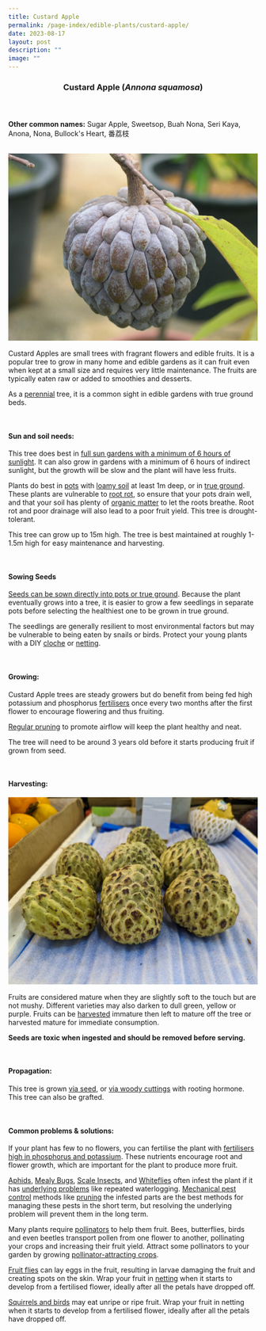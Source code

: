 ```yaml
---
title: Custard Apple
permalink: /page-index/edible-plants/custard-apple/
date: 2023-08-17
layout: post
description: ""
image: ""
---
```

<header>
	<h3>Custard Apple (<em>Annona squamosa</em>)</h3>
</header>
	
<section>
	<p><strong>Other common names:</strong> Sugar Apple, Sweetsop, Buah Nona, Seri Kaya, Anona, Nona, Bullock's Heart, 番荔枝</p>
	<br>
</section>

<section>
	<img title="Custard apple fruit. Photo by Flora and Fauna Web." src="/images/Plants/custardapple%20boo%20chih%20min_%20fruit_ffw.jpg">
	<p>Custard Apples are small trees with fragrant flowers and edible fruits. It is a popular tree to grow in many home and edible gardens as it can fruit even when kept at a small size and requires very little maintenance. The fruits are typically eaten raw or added to smoothies and desserts.</p>
	<p>As a <a href="/learn-more-about-gardening/glossary/#p">perennial</a> tree, it is a common sight in edible gardens with true ground beds.</p>       
	<br>
</section>

<section>
	<h4>Sun and soil needs:</h4>
	<p>This tree does best in <a href="/page-index/horticulture-techniques/gauging-light/">full sun gardens with a minimum of 6 hours of sunlight</a>. It can also grow in gardens with a minimum of 6 hours of indirect sunlight, but the growth will be slow and the plant will have less fruits.</p>
	<p>Plants do best in <a href="/page-index/horticulture-techniques/planting-in-containers/">pots</a> with <a href="/page-index/horticulture-techniques/soil/">loamy soil</a> at least 1m deep, or in <a href="/page-index/horticulture-techniques/true-ground/">true ground</a>. These plants are vulnerable to <a href="/page-index/plant-problems/root-rot">root rot</a>, so ensure that your pots drain well, and that your soil has plenty of <a href="/page-index/horticulture-techniques/soil-amendments">organic matter</a> to let the roots breathe. Root rot and poor drainage will also lead to a poor fruit yield. This tree is drought-tolerant.</p>
	<p>This tree can grow up to 15m high. The tree is best maintained at roughly 1-1.5m high for easy maintenance and harvesting.</p>
	<br>
</section>

<section>
	<h4>Sowing Seeds</h4>
	<p><a href="/page-index/horticulture-techniques/propagating-by-seed/">Seeds can be sown directly into pots or true ground</a>. Because the plant eventually grows into a tree, it is easier to grow a few seedlings in separate pots before selecting the healthiest one to be grown in true ground.</p>
	<p>The seedlings are generally resilient to most environmental factors but may be vulnerable to being eaten by snails or birds. Protect your young plants with a DIY <a href="/page-index/horticulture-techniques/cloches">cloche</a> or <a href="/page-index/hardscapes/netting">netting</a>.</p>
	<br>
</section>

<section>
  <h4>Growing:</h4>
	<p>Custard Apple trees are steady growers but do benefit from being fed high potassium and phosphorus <a href="/page-index/horticulture-techniques/fertilising">fertilisers</a> once every two months after the first flower to encourage flowering and thus fruiting.</p>
	<p><a href="/page-index/horticulture-techniques/pruning">Regular pruning</a> to promote airflow will keep the plant healthy and neat.</p> 
<p>The tree will need to be around 3 years old before it starts producing fruit if grown from seed.</p>
	<br>
</section>

<section>
	<h4>Harvesting:</h4>
	<img title="Custard apple fruits for sale at a wetmarket. Photo by Jacqueline Chua." src="/images/Plants/custardapple_jacquelinechua.jpg">
	<p>Fruits are considered mature when they are slightly soft to the touch but are not mushy. Different varieties may also darken to dull green, yellow or purple. Fruits can be <a href="/page-index/horticulture-techniques/harvesting-hygiene/">harvested</a> immature then left to mature off the tree or harvested mature for immediate consumption.</p>
	<p><b>Seeds are toxic when ingested and should be removed before serving.</b></p>
	<br>
</section>

<section>
	<h4>Propagation:</h4>
	<p>This tree is grown <a href="/page-index/horticulture-techniques/propagating-by-seed/">via seed</a>, or <a href="/page-index/horticulture-techniques/propagating-by-cuttings/">via woody cuttings</a> with rooting hormone. This tree can also be grafted.</p>
	<br>
</section>

<section>
	<h4>Common problems &amp; solutions:</h4>
	<p>If your plant has few to no flowers, you can fertilise the plant with <a href="/page-index/horticulture-techniques/fertilising/">fertilisers high in phosphorus and potassium</a>. These nutrients encourage root and flower growth, which are important for the plant to produce more fruit.</p>
<p><a href="/page-index/pests/aphids/">Aphids</a>, <a href="/page-index/pests/mealy-bugs/">Mealy Bugs</a>, <a href="/page-index/pests/scale-insects/">Scale Insects</a>, and <a href="/page-index/pests/whiteflies/">Whiteflies</a> often infest the plant if it has <a href="/learn-more-about-gardening/plant-problems/">underlying problems</a> like repeated waterlogging. <a href="/page-index/horticulture-techniques/pest-control/">Mechanical pest control</a> methods like <a href="/page-index/horticulture-techniques/pruning/">pruning</a> the infested parts are the best methods for managing these pests in the short term, but resolving the underlying problem will prevent them in the long term.</p>
	<p> Many plants require <a href="/page-index/biodiversity/pollinators/">pollinators</a> to help them fruit. Bees, butterflies, birds and even beetles transport pollen from one flower to another, pollinating your crops and increasing their fruit yield. Attract some pollinators to your garden by growing <a href="/page-index/glossary/biodiversity-attracting-plants">pollinator-attracting crops</a>.</p> 
	<p><a href="/page-index/pests/oriental-fruit-flies">Fruit flies</a> can lay eggs in the fruit, resulting in larvae damaging the fruit and creating spots on the skin. Wrap your fruit in <a href="/page-index/hardscapes/netting">netting</a> when it starts to develop from a fertilised flower, ideally after all the petals have dropped off.</p>
	<p><a href="/page-index/pests/pests/#rodents">Squirrels and birds</a> may eat unripe or ripe fruit. Wrap your fruit in netting when it starts to develop from a fertilised flower, ideally after all the petals have dropped off.</p>
	<br>
</section>